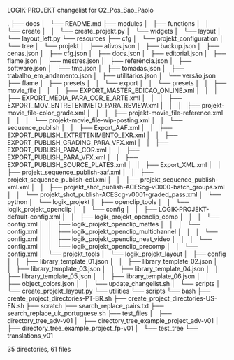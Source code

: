 LOGIK-PROJEKT changelist for O2_Pos_Sao_Paolo

.
├── docs
│   └── README.md
├── modules
│   ├── functions
│   │   └── create
│   │       └── create_projekt.py
│   └── widgets
│       └── layout
│           └── layout_left.py
└── resources
    ├── cfg
    │   └── projekt_configuration
    │       └── tree
    │           └── projekt
    │               ├── ativos.json
    │               ├── backup.json
    │               ├── cenas.json
    │               ├── cfg.json
    │               ├── docs.json
    │               ├── editorial.json
    │               ├── flame.json
    │               ├── mestres.json
    │               ├── referência.json
    │               ├── software.json
    │               ├── tmp.json
    │               ├── tomadas.json
    │               ├── trabalho_em_andamento.json
    │               ├── utilitários.json
    │               └── versão.json
    ├── flame
    │   ├── presets
    │   │   └── export
    │   │       └── presets
    │   │           ├── movie_file
    │   │           │   ├── EXPORT_MASTER_EDICAO_ONLINE.xml
    │   │           │   ├── EXPORT_MEDIA_PARA_COR_E_ARTE.xml
    │   │           │   ├── EXPORT_MOV_ENTRETENIMETO_PARA_REVIEW.xml
    │   │           │   ├── projekt-movie_file-color_grade.xml
    │   │           │   ├── projekt-movie_file-reference.xml
    │   │           │   └── projekt-movie_file-wip-posting.xml
    │   │           └── sequence_publish
    │   │               ├── Export_AAF.xml
    │   │               ├── EXPORT_PUBLISH_EXTRETENIMENTO_EXR.xml
    │   │               ├── EXPORT_PUBLISH_GRADING_PARA_VFX.xml
    │   │               ├── EXPORT_PUBLISH_PARA_COR.xml
    │   │               ├── EXPORT_PUBLISH_PARA_VFX.xml
    │   │               ├── EXPORT_PUBLISH_SOURCE_PLATES.xml
    │   │               ├── Export_XML.xml
    │   │               ├── projekt_sequence_publish-aaf.xml
    │   │               ├── projekt_sequence_publish-edl.xml
    │   │               ├── projekt_sequence_publish-xml.xml
    │   │               ├── projekt_shot_publish-ACEScg-v0000-batch_groups.xml
    │   │               └── projekt_shot_publish-ACEScg-v0001-graded_pass.xml
    │   └── python
    │       └── logik_projekt
    │           ├── openclip_tools
    │           │   └── logik_projekt_openclip
    │           │       └── config
    │           │           ├── LOGIK-PROJEKT-default-config.xml
    │           │           ├── logik_projekt_openclip_comp
    │           │           │   └── config.xml
    │           │           ├── logik_projekt_openclip_mattes
    │           │           │   └── config.xml
    │           │           ├── logik_projekt_openclip_multichannel
    │           │           │   └── config.xml
    │           │           ├── logik_projekt_openclip_neat_video
    │           │           │   └── config.xml
    │           │           └── logik_projekt_openclip_precomp
    │           │               └── config.xml
    │           └── projekt_tools
    │               └── logik_projekt_layout
    │                   ├── config
    │                   │   ├── library_template_01.json
    │                   │   ├── library_template_02.json
    │                   │   ├── library_template_03.json
    │                   │   ├── library_template_04.json
    │                   │   ├── library_template_05.json
    │                   │   ├── library_template_06.json
    │                   │   ├── object_colors.json
    │                   │   └── update_changelist.sh
    │                   └── scripts
    │                       └── create_projekt_layout.py
    └── utilities
        └── scripts
            └── bash
                ├── create_project_directories-PT-BR.sh
                ├── create_project_directories-US-EN.sh
                ├── scratch
                ├── search_replace_pairs.txt
                ├── search_replace_uk_portuguese.sh
                ├── test_files
                │   ├── directory_tree_adv-v01
                │   ├── directory_tree_example_project_adv-v01
                │   ├── directory_tree_example_project_fp-v01
                │   └── test_tree
                └── translations_v01

35 directories, 61 files
